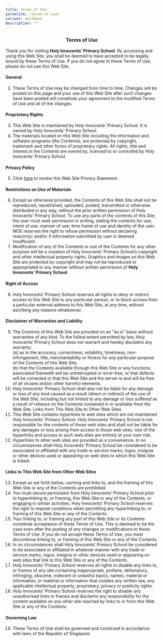 ```yaml
---
title: Terms of Use
permalink: /terms-of-use/
variant: markdown
description: ""
---
```

### <center> Terms of Use</center> 

Thank you for visiting **Holy Innocents’ Primary School**. By accessing and using this Web Site, you shall be deemed to have accepted to be legally bound by these Terms of Use. If you do not agree to these Terms of Use, please do not use this Web Site. 

#### General 

2.  These Terms of Use may be changed from time to time. Changes will be posted on this page and your use of this Web Site after such changes have been posted will constitute your agreement to the modified Terms of Use and all of the changes. 

#### Proprietary Rights 
3. This Web Site is maintained by Holy Innocents’ Primary School. It is owned by Holy Innocents’ Primary School.
4. The materials located on this Web Site including the information and software programs (the Contents), are protected by copyright, trademark and other forms of proprietary rights. All rights, title and interest in the Contents are owned by, licensed to or controlled by Holy Innocents’ Primary School.

#### Privacy Policy 
5. Click [here](https://holyinnocentspri.moe.edu.sg/terms-of-use/) to review this Web Site Privacy Statement. 

#### Restrictions on Use of Materials 
6. Except as otherwise provided, the Contents of this Web Site shall not be reproduced, republished, uploaded, posted, transmitted or otherwise distributed in any way, without the prior written permission of Holy Innocents’ Primary School. To use any parts of the contents of this Site, the user must seek permission in writing, stating the contents for use; intent of use; manner of use; time frame of use and identity of the user. MOE reserves the right to refuse permission without declaring reason(s); and/or if information submitted by user is deemed insufficient. 
7. Modification of any of the Contents or use of the Contents for any other purpose will be a violation of Holy Innocents’ Primary School’s copyright and other intellectual property rights. Graphics and images on this Web Site are protected by copyright and may not be reproduced or appropriated in any manner without written permission of **Holy Innocents’ Primary School**.

#### Right of Access 
8. Holy Innocents’ Primary School reserves all rights to deny or restrict access to this Web Site to any particular person, or to block access from a particular external address to this Web Site, at any time, without ascribing any reasons whatsoever. 

#### Disclaimer of Warranties and Liability 
9. The Contents of this Web Site are provided on an "as is" basis without warranties of any kind. To the fullest extent permitted by law, Holy Innocents’ Primary School does not warrant and hereby disclaims any warranty: <br>
(a) as to the accuracy, correctness, reliability, timeliness, non-infringement, title, merchantability or fitness for any particular purpose of the Contents of this Web Site; <br>
(b) that the Contents available through this Web Site or any functions associated therewith will be uninterrupted or error-free, or that defects will be corrected or that this Web Site and the server is and will be free of all viruses and/or other harmful elements. 
10. Holy Innocents’ Primary School shall also not be liable for any damage or loss of any kind caused as a result (direct or indirect) of the use of the Web Site, including but not limited to any damage or loss suffered as a result of reliance on the Contents contained in or available from the Web Site. 
Links from This Web Site to Other Web Sites 
11. This Web Site contains hyperlinks to web sites which are not maintained Holy Innocents’ Primary School. Holy Innocents’ Primary School is not responsible for the contents of those web sites and shall not be liable for any damages or loss arising from access to those web sites. Use of the hyperlinks and access to such web sites are entirely at your own risk. 
12. Hyperlinks to other web sites are provided as a convenience. In no circumstances shall Holy Innocents’ Primary School be considered to be associated or affiliated with any trade or service marks, logos, insignia or other devices used or appearing on web sites to which this Web Site is linked. 

#### Links to This Web Site from Other Web Sites
13. Except as set forth below, caching and links to, and the framing of this Web Site or any of the Contents are prohibited. 
14. You must secure permission from Holy Innocents’ Primary School prior to hyperlinking to, or framing, this Web Site or any of the Contents, or engaging in similar activities. Holy Innocents’ Primary School reserves the right to impose conditions when permitting any hyperlinking to, or framing of this Web Site or any of the Contents. 
15. Your linking to, or framing any part of this Web Site or its Contents constitute acceptance of these Terms of Use. This is deemed to be the case even after the posting of any changes or modifications to these Terms of Use. If you do not accept these Terms of Use, you must discontinue linking to, or framing of this Web Site or any of the Contents. 
16. In no circumstances shall Holy Innocents’ Primary School be considered to be associated or affiliated in whatever manner with any trade or service marks, logos, insignia or other devices used or appearing on web sites that link to this Web Site or any of the Contents. 
17. Holy Innocents’ Primary School reserves all rights to disable any links to, or frames of any site containing inappropriate, profane, defamatory, infringing, obscene, indecent or unlawful topics, names, material or information, or material or information that violates any written law, any applicable intellectual property, proprietary, privacy or publicity rights. 
18. Holy Innocents’ Primary School reserves the right to disable any unauthorised links or frames and disclaims any responsibility for the content available on any other site reached by links to or from this Web Site or any of the Contents. 

#### Governing Law 
19. These Terms of Use shall be governed and construed in accordance with laws of the Republic of Singapore.